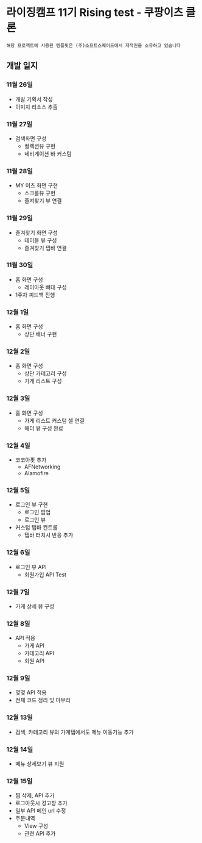 # 라이징캠프 11기 Rising test - 쿠팡이츠 클론

~~~
해당 프로젝트에 사용된 템플릿은 (주)소프트스퀘어드에서 저작권을 소유하고 있습니다
~~~

## 개발 일지

### 11월 26일
- 개발 기획서 작성
- 이미지 리소스 추출

### 11월 27일
- 검색화면 구성
    - 컬렉션뷰 구현
    - 네비게이션 바 커스텀

### 11월 28일
- MY 이츠 화면 구현
    - 스크롤뷰 구현
    - 즐져찾기 뷰 연결
    
### 11월 29일
- 즐겨찾기 화면 구성
    - 테이블 뷰 구성
    - 즐겨찾기 탭바 연결
    
### 11월 30일
- 홈 화면 구성
    - 레이아웃 뼈대 구성
- 1주차 피드백 진행

### 12월 1일
- 홈 화면 구성
    - 상단 배너 구현
    
### 12월 2일
- 홈 화면 구성
    - 상단 카테고리 구성
    - 가게 리스트 구성

### 12월 3일
- 홈 화면 구성
    - 가게 리스트 커스텀 셀 연결
    - 헤더 뷰 구성 완료
    
### 12월 4일
- 코코아팟 추가
    - AFNetworking
    - Alamofire

### 12월 5일
- 로그인 뷰 구현
    - 로그인 팝업
    - 로그인 뷰
- 커스텁 탭바 컨트롤
    - 탭바 터치시 반응 추가

### 12월 6일
- 로그인 뷰 API
    - 회원가입 API Test
    
### 12월 7일
- 가게 상세 뷰 구성

### 12월 8일
- API 적용
    - 가게 API
    - 카테고리 API
    - 회원 API

### 12월 9일
- 몇몇 API 적용
- 전체 코드 정리 및 마무리

### 12월 13일
- 검색, 카테고리 뷰의 가게탭에서도 메뉴 이동기능 추가

### 12월 14일
- 메뉴 상세보기 뷰 지원

### 12월 15일
- 찜 삭제, API 추가
- 로그아웃시 경고창 추가
- 일부 API 메인 url 수정
- 주문내역
    - View 구성
    - 관련 API 추가


